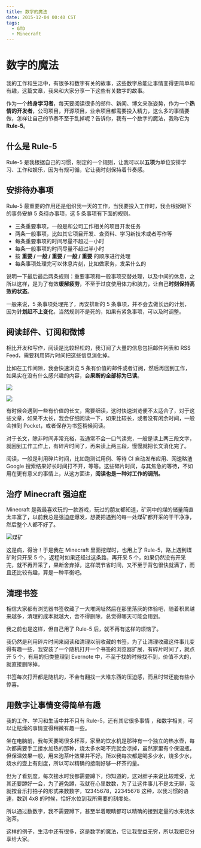```yaml
---
title: 数字的魔法
date: 2015-12-04 00:40 CST
tags:
  - GTD
  - Minecraft
---
```


# 数字的魔法

我的工作和生活中，有很多和数字有关的故事，这些数字总能让事情变得更简单和有趣，这篇文章，我来和大家分享一下这些有关数字的故事。

作为一个**终身学习者**，每天要阅读很多的邮件、新闻、博文来涨姿势，作为一个**热情的开发者**，公司项目，开源项目，业余项目都需要投入精力，这么多的事情要做，怎样让自己的节奏不至于乱掉呢？告诉你，我有一个数字的魔法，我称它为 **Rule-5**。

## 什么是 Rule-5

Rule-5 是我根据自己的习惯，制定的一个规则，让我可以以**五项**为单位安排学习、工作和娱乐，因为有规可循，它让我时刻保持着节奏感。

## 安排待办事项

Rule-5 最重要的作用还是组织我一天的工作，当我要投入工作时，我会根据眼下的事务安排 5 条待办事项，这 5 条事项有下面的规则。

 * 三条重要事项，一般是和公司工作相关的项目开发任务
 * 两条一般事项，比如其它项目开发、查资料、学习新技术或者写作等
 * 每条重要事项的时间尽量不超过一小时
 * 每条一般事项的时间尽量不超过半小时
 * 按 **重要 / 一般 / 重要 / 一般 / 重要** 的顺序进行处理
 * 每条事项处理完可以休息片刻，比如做家务，发呆什么的

说明一下最后最后两条规则：重要事项和一般事项交替处理，以及中间的休息，之所以这样，是为了有效**缓解疲劳**，不至于过度使用体力和脑力，让自己**时刻保持高效的状态**。

一般来说，5 条事项处理完了，再安排新的 5 条事项，并不会去做长远的计划，因为**计划赶不上变化**，当然规则不是死的，如果有紧急事项，可以及时调整。

## 阅读邮件、订阅和微博

相比开发和写作，阅读是比较轻松的，我订阅了大量的信息包括邮件列表和 RSS Feed，需要利用碎片时间把这些信息消化掉。

比如在工作间隙，我会快速浏览 5 条有价值的邮件或者订阅，然后再回到工作，如果实在没有什么感兴趣的内容，会**果断的全部标为已读**。

![](http://greatghoul.b0.upaiyun.com/1512/GLM8fUL8DrnHl.png)

![](http://greatghoul.b0.upaiyun.com/1512/LEFH3WicWBiE.png)

有时候会遇到一些有价值的长文，需要细读，这时快速浏览便不太适合了，对于这些文章，如果不太长，我会仔细阅读一下，如果比较长，或者没有闲余时间，一般会推到 Pocket，或者保存为书签稍候阅读。

对于长文，除非时间非常充裕，我通常不会一口气读完，一般是读上两三段文字，就回到工作工作上，有碎片时间了，再来读上两三段，慢慢就把长文消化完了。

阅读，一般是利用碎片时间，比如跑测试用例、等待 CI 自动发布应用、网速略渣 Google 搜索结果好长时间打不开，等等。这些碎片时间，与其焦急的等待，不如用在更有意义的事情上，从这方面讲，**阅读也是一种对工作的调剂。**

## 治疗 Minecraft 强迫症

Minecraft 是我最喜欢玩的一款游戏，玩过的朋友都知道，矿洞中的煤的储量简直太丰富了，以前我总是强迫症爆发，想要把遇到的每一处煤矿都开采的干干净净，然后整个人都不好了。

![煤矿](http://greatghoul.b0.upaiyun.com/1512/rfirHyV1okPmY.png)

这是病，得治！于是我在 Minecraft 里面挖煤时，也用上了 Rule-5，路上遇到煤矿时只开采 5 个，返程时如果还经过这条路，再开采 5 个，如果仍然没有开采完，就不再开采了，果断舍弃掉，这样既节省时间，又不至于背包很快就满了，而且还比较有趣，算是一种平衡吧。

## 清理书签

相信大家都有浏览器书签收藏了一大堆网址然后在那里落灰的体验吧，随着积累越来越多，清理的成本就越大，舍不得删除，总觉得哪天可能会用到。

我之前也是这样，但自己用了 Rule-5 后，就不再有这样的烦恼了。

我仍然是利用碎片时间来阅读和清理以前收藏的书签，为了让清理收藏这件事儿变得有趣一些，我安装了一个随机打开一个书签的浏览器扩展，有碎片时间了，就点开 5 个，有用的归类整理到 Evernote 中，不至于找的时候找不到，价值不大的，就直接删除掉。

书签每次打开都是随机的，不会有翻找一大堆东西的压迫感，而且时常还能有些小惊喜。

## 用数字让事情变得简单有趣

我的工作、学习和生活中并不只有 Rule-5，还有其它很多事情 ，和数字相关，可以让枯燥的事情变得稍微有趣一些。

坐在电脑前，我每天要喝很多杯茶，家里的饮水机是那种有一个独立的热水壶，每次都需要手工接水加热的那种，烧太多水喝不完就会凉掉，虽然家里有个保温瓶，但保温效果一般，用来泡茶叶效果并不好。所以我每次都是喝多少水，烧多少水，烧水的壶上有刻度，所以可以精确的接刚好够一杯茶的量。

但为了看刻度，每次接水时我都需要蹲下，你知道的，这对胖子来说比较难受，尤其还要蹲好一会，为了避免蹲，我就在心里数数，为了让这件事儿不是太无聊，我就按音乐打拍子的形式来数数字，12345678，22345678 这种，以我习惯的语速，数到 4x8 的时候，恰好水位到我所需要的刻度处。

所以通过数数字，我不需要蹲下，甚至半着眼睛都可以精确的接到定量的水来烧水泡茶。

这样的例子，生活中还有很多，这是数字的魔法，它让我受益无穷，所以我把它分享给大家。